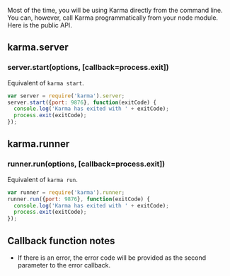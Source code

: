 Most of the time, you will be using Karma directly from the command line.
You can, however, call Karma programmatically from your node module. Here is the public API.


## karma.server

### **server.start(options, [callback=process.exit])**

Equivalent of `karma start`.

```javascript
var server = require('karma').server;
server.start({port: 9876}, function(exitCode) {
  console.log('Karma has exited with ' + exitCode);
  process.exit(exitCode);
});
```

## karma.runner

### **runner.run(options, [callback=process.exit])**

Equivalent of `karma run`.

```javascript
var runner = require('karma').runner;
runner.run({port: 9876}, function(exitCode) {
  console.log('Karma has exited with ' + exitCode);
  process.exit(exitCode);
});
```

## Callback function notes

- If there is an error, the error code will be provided as the second parameter to the error callback.